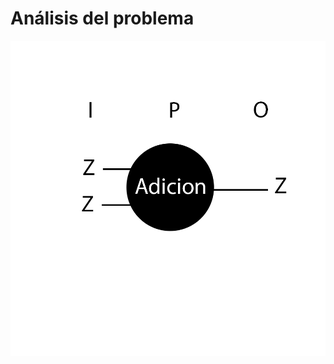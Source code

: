 # Análisis del problema

![alt text](https://github.com/juliisamo/AED/blob/master/01-Adicion/modelo_ipo.png)
